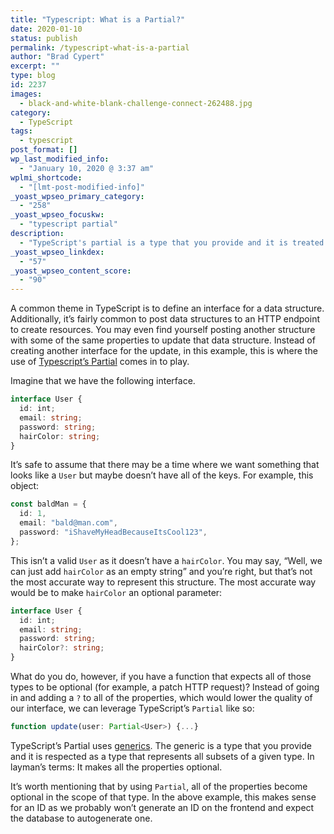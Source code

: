```yaml
---
title: "Typescript: What is a Partial?"
date: 2020-01-10
status: publish
permalink: /typescript-what-is-a-partial
author: "Brad Cypert"
excerpt: ""
type: blog
id: 2237
images:
  - black-and-white-blank-challenge-connect-262488.jpg
category:
  - TypeScript
tags:
  - typescript
post_format: []
wp_last_modified_info:
  - "January 10, 2020 @ 3:37 am"
wplmi_shortcode:
  - "[lmt-post-modified-info]"
_yoast_wpseo_primary_category:
  - "258"
_yoast_wpseo_focuskw:
  - "typescript partial"
description:
  - "TypeScript's partial is a type that you provide and it is treated as a type that represents all subsets of a given type."
_yoast_wpseo_linkdex:
  - "57"
_yoast_wpseo_content_score:
  - "90"
---
```


A common theme in TypeScript is to define an interface for a data structure. Additionally, it’s fairly common to post data structures to an HTTP endpoint to create resources. You may even find yourself posting another structure with some of the same properties to update that data structure. Instead of creating another interface for the update, in this example, this is where the use of [Typescript’s Partial](https://www.typescriptlang.org/docs/handbook/utility-types.html#partialt) comes in to play.

Imagine that we have the following interface.

```typescript
interface User {
  id: int;
  email: string;
  password: string;
  hairColor: string;
}
```

It’s safe to assume that there may be a time where we want something that looks like a `User` but maybe doesn’t have all of the keys. For example, this object:

```typescript
const baldMan = {
  id: 1,
  email: "bald@man.com",
  password: "iShaveMyHeadBecauseItsCool123",
};
```

This isn’t a valid `User` as it doesn’t have a `hairColor`. You may say, “Well, we can just add `hairColor` as an empty string” and you’re right, but that’s not the most accurate way to represent this structure. The most accurate way would be to make `hairColor` an optional parameter:

```typescript
interface User {
  id: int;
  email: string;
  password: string;
  hairColor?: string;
}
```

What do you do, however, if you have a function that expects all of those types to be optional (for example, a patch HTTP request)? Instead of going in and adding a `?` to all of the properties, which would lower the quality of our interface, we can leverage TypeScript’s `Partial` like so:

```typescript
function update(user: Partial<User>) {...}
```

TypeScript’s Partial uses [generics](http://www.typescriptlang.org/docs/handbook/type-compatibility.html#generics). The generic is a type that you provide and it is respected as a type that represents all subsets of a given type. In layman’s terms: It makes all the properties optional.

It’s worth mentioning that by using `Partial`, all of the properties become optional in the scope of that type. In the above example, this makes sense for an ID as we probably won’t generate an ID on the frontend and expect the database to autogenerate one.

